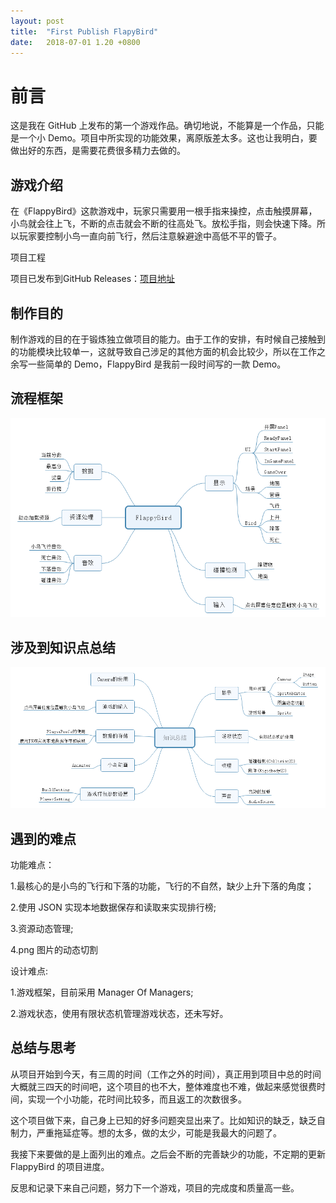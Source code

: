 ```yaml
---
layout: post
title:  "First Publish FlapyBird"
date:   2018-07-01 1.20 +0800
---
```

# 前言

这是我在 GitHub 上发布的第一个游戏作品。确切地说，不能算是一个作品，只能是一个小 Demo。项目中所实现的功能效果，离原版差太多。这也让我明白，要做出好的东西，是需要花费很多精力去做的。

## 游戏介绍

在《FlappyBird》这款游戏中，玩家只需要用一根手指来操控，点击触摸屏幕，小鸟就会往上飞，不断的点击就会不断的往高处飞。放松手指，则会快速下降。所以玩家要控制小鸟一直向前飞行，然后注意躲避途中高低不平的管子。

项目工程

项目已发布到GitHub Releases：[项目地址](https://github.com/yuyaoxue/Projects/releases)

## 制作目的

制作游戏的目的在于锻炼独立做项目的能力。由于工作的安排，有时候自己接触到的功能模块比较单一，这就导致自己涉足的其他方面的机会比较少，所以在工作之余写一些简单的 Demo，FlappyBird 是我前一段时间写的一款 Demo。

## 流程框架

![流程框架](https://github.com/yuyaoxue/yuyaoxue.github.io/blob/master/assets/_v_images/FlappyBird.png?raw=true)

## 涉及到知识点总结

![知识点总结](https://github.com/yuyaoxue/yuyaoxue.github.io/blob/master/assets/_v_images/FlappyBirdKnowledge.png?raw=true)

## 遇到的难点

功能难点：

1.最核心的是小鸟的飞行和下落的功能，飞行的不自然，缺少上升下落的角度；

2.使用 JSON 实现本地数据保存和读取来实现排行榜;

3.资源动态管理;

4.png 图片的动态切割

设计难点:

1.游戏框架，目前采用 Manager Of Managers;

2.游戏状态，使用有限状态机管理游戏状态，还未写好。

## 总结与思考

从项目开始到今天，有三周的时间（工作之外的时间），真正用到项目中总的时间大概就三四天的时间吧，这个项目的也不大，整体难度也不难，做起来感觉很费时间，实现一个小功能，花时间比较多，而且返工的次数很多。

这个项目做下来，自己身上已知的好多问题突显出来了。比如知识的缺乏，缺乏自制力，严重拖延症等。想的太多，做的太少，可能是我最大的问题了。

我接下来要做的是上面列出的难点。之后会不断的完善缺少的功能，不定期的更新 FlappyBird 的项目进度。

反思和记录下来自己问题，努力下一个游戏，项目的完成度和质量高一些。